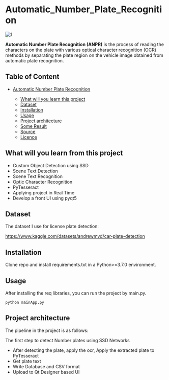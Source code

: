 # Automatic_Number_Plate_Recognition
![1](https://github.com/Ashutosh-AI/Automatic_Number_Plate_Recognition/assets/53949585/d1d23510-a58c-492c-a117-262fbad68029)

**Automatic Number Plate Recognition (ANPR)** is the process of reading the characters on the plate with various optical character recognition (OCR) methods by separating the plate region on the vehicle image obtained from automatic plate recognition.

## Table of Content

- [Automatic Number Plate Recognition](#automatic-number-plate-recognition)

  * [What will you learn this project ](#what-will-you-learn-this-project)
  * [Dataset](#dataset)
  * [Installation](#installation)
  * [Usage](#usage)
  * [Project architecture](#project-architecture)
  * [Some Result](#some-result)
  * [Source](#source)
  * [Licence](#licence)


## What will you learn from this project 

* Custom Object Detection using SSD
* Scene Text Detection
* Scene Text Recognition
* Optic Character Recognition
* PyTesseract
* Applying project in Real Time
* Develop a front UI using pyqt5

## Dataset
The dataset I use for license plate detection:  

https://www.kaggle.com/datasets/andrewmvd/car-plate-detection

## Installation

Clone repo and install requirements.txt in a Python>=3.7.0 environment.

## Usage

After installing the req libraries, you can run the project by main.py.

    python mainApp.py

## Project architecture

The pipeline in the project is as follows:  

The first step to detect Number plates using SSD Networks
- After detecting the plate, apply the ocr, Apply the extracted plate to PyTesseract
- Get plate text
- Write Database and CSV format
- Upload to Qt Designer based UI
